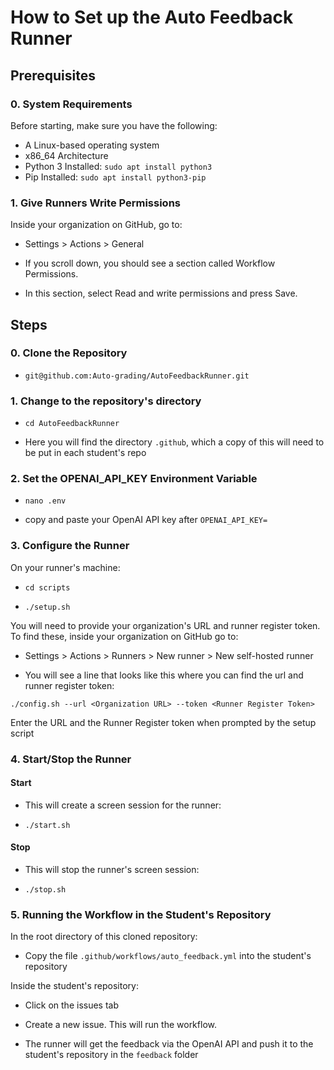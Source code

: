 # How to Set up the Auto Feedback Runner

## Prerequisites

### 0. System Requirements

Before starting, make sure you have the following:

- A Linux-based operating system
- x86_64 Architecture
- Python 3 Installed: ```sudo apt install python3```
- Pip Installed: ```sudo apt install python3-pip```

### 1. Give Runners Write Permissions

Inside your organization on GitHub, go to:

- Settings > Actions > General

- If you scroll down, you should see a section called Workflow Permissions.

- In this section, select Read and write permissions and press Save.

## Steps

### 0. Clone the Repository

- ```git@github.com:Auto-grading/AutoFeedbackRunner.git```

### 1. Change to the repository's directory

- ```cd AutoFeedbackRunner```

- Here you will find the directory ```.github```, which a copy of this will need to be put in each student's repo

### 2. Set the OPENAI_API_KEY Environment Variable

- ```nano .env```

- copy and paste your OpenAI API key after ```OPENAI_API_KEY=```

### 3. Configure the Runner

On your runner's machine:

- ```cd scripts```

- ```./setup.sh```

You will need to provide your organization's URL and runner register token. To find these, inside your organization on GitHub go to:

- Settings > Actions > Runners > New runner > New self-hosted runner

- You will see a line that looks like this where you can find the url and runner register token:

```./config.sh --url <Organization URL> --token <Runner Register Token>```

Enter the URL and the Runner Register token when prompted by the setup script

### 4. Start/Stop the Runner

#### Start

- This will create a screen session for the runner:

- ```./start.sh```

#### Stop

- This will stop the runner's screen session:

- ```./stop.sh```

### 5. Running the Workflow in the Student's Repository

In the root directory of this cloned repository:

- Copy the file ```.github/workflows/auto_feedback.yml``` into the student's repository

Inside the student's repository:

- Click on the issues tab

- Create a new issue. This will run the workflow. 

- The runner will get the feedback via the OpenAI API and push it to the student's repository in the ```feedback``` folder
